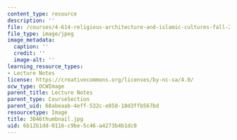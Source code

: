 ```yaml
---
content_type: resource
description: ''
file: /courses/4-614-religious-architecture-and-islamic-cultures-fall-2002/6b12b1dd0116c9be5c46a4273b4b1dc0_3046thumbnail.jpg
file_type: image/jpeg
image_metadata:
  caption: ''
  credit: ''
  image-alt: ''
learning_resource_types:
- Lecture Notes
license: https://creativecommons.org/licenses/by-nc-sa/4.0/
ocw_type: OCWImage
parent_title: Lecture Notes
parent_type: CourseSection
parent_uid: 68abeaab-4eff-532c-e858-18d3ffb567bd
resourcetype: Image
title: 3046thumbnail.jpg
uid: 6b12b1dd-0116-c9be-5c46-a4273b4b1dc0
---
```

